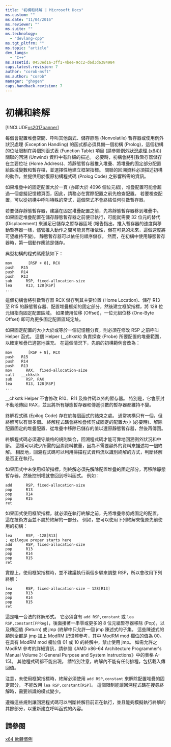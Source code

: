 ```yaml
---
title: "初構和終解 | Microsoft Docs"
ms.custom: ""
ms.date: "11/04/2016"
ms.reviewer: ""
ms.suite: ""
ms.technology: 
  - "devlang-cpp"
ms.tgt_pltfrm: ""
ms.topic: "article"
dev_langs: 
  - "C++"
ms.assetid: 0453ed1a-3ff1-4bee-9cc2-d6d3d6384984
caps.latest.revision: 7
author: "corob-msft"
ms.author: "corob"
manager: "ghogen"
caps.handback.revision: 7
---
```

# 初構和終解
[!INCLUDE[vs2017banner](../assembler/inline/includes/vs2017banner.md)]

每個會配置堆疊空間、呼叫其他函式、儲存靜態 \(Nonvolatile\) 暫存器或使用例外狀況處理 \(Exception Handling\) 的函式都必須具備一個初構 \(Prolog\)，這個初構的位址限制在與個別函式表 \(Function Table\) 項目 \(請參閱[例外狀況處理 \(x64\)](../build/exception-handling-x64.md)\) 關聯的回溯 \(Unwind\) 資料中有詳細的描述。  必要時，初構會將引數暫存器儲存在主要位址 \(Home Address\)、將靜態暫存器推入堆疊、將堆疊的固定部分配置給區域變數和暫存檔，並選擇性地建立框架指標。  關聯的回溯資料必須描述初構的動作，並提供用於復原初構程式碼 \(Prolog Code\) 之影響所需的資訊。  
  
 如果堆疊中的固定配置大於一頁 \(亦即大於 4096 個位元組\)，堆疊配置可能會超過一個虛擬記憶體頁面，因此，請務必在實際配置之前先檢查配置。  若要檢查配置，可以從初構中呼叫特殊的常式，這個常式不會終結任何引數暫存器。  
  
 若要儲存靜態暫存器，建議在固定堆疊配置之前，先將靜態暫存器移到堆疊中。  如果固定堆疊配置在儲存靜態暫存器之前便已執行，可能就需要 32 位元的替代 \(Displacement\) 來滿足已儲存之暫存器區域 \(報告指出，推入暫存器的速度與移動暫存器一樣，儘管推入動作之間可能具有相依性，但在可見的未來，這個速度將可望維持不變\)。  靜態暫存器可以依任何順序儲存。  然而，在初構中使用靜態暫存器時，第一個動作應該是儲存。  
  
 典型初構的程式碼應該如下：  
  
```  
mov       [RSP + 8], RCX  
push   R15  
push   R14  
push   R13  
sub      RSP, fixed-allocation-size  
lea      R13, 128[RSP]  
...  
```  
  
 這個初構會將引數暫存器 RCX 儲存到其主要位置 \(Home Location\)、儲存 R13 至 R15 的靜態暫存器、配置堆疊框架的固定部分，然後建立框架指標，將 128 位元組指向固定配置區域。  如果使用位移 \(Offset\)，一位元組位移 \(One\-Byte Offset\) 即可為更多固定配置區域定址。  
  
 如果固定配置的大小大於或等於一個記憶體分頁，則必須在修改 RSP 之前呼叫 Helper 函式。  這個 Helper \(\_\_chkstk\) 負責探查 \(Probe\) 所要配置的堆疊範圍，以確定堆疊已適當地擴充。  在這個情況下，先前的初構範例會改為：  
  
```  
mov       [RSP + 8], RCX  
push   R15  
push   R14  
push   R13  
mov      RAX,  fixed-allocation-size  
call   __chkstk  
sub      RSP, RAX  
lea      R13, 128[RSP]  
...  
```  
  
 \_\_chkstk Helper 不會修改 R10、R11 及條件碼以外的暫存器。  特別是，它會原封不動地傳回 RAX，並且將所有靜態暫存器和傳遞引數的暫存器都維持不變。  
  
 終解程式碼 \(Epilog Code\) 存在於每個函式的結束之處。  通常初構只有一個，但終解可以有很多個。  終解程式碼會將堆疊修剪成固定的配置大小 \(必要時\)、解除配置固定的堆疊配置、從堆疊中移除已儲存的值以還原靜態暫存器，然後再傳回。  
  
 終解程式碼必須遵守嚴格的規則集合，回溯程式碼才能可靠地回溯例外狀況和中斷。  這樣可以減少所需的回溯資料數量，因為不需要額外的資料來描述每一個終解。  相反地，回溯程式碼可以利用掃描程式資料流以識別終解的方式，判斷終解是否正在執行。  
  
 如果函式中未使用框架指標，則終解必須先解除配置堆疊的固定部分，再移除靜態暫存器，然後控制權就會回到呼叫函式。  例如：  
  
```  
add      RSP, fixed-allocation-size  
pop      R13  
pop      R14  
pop      R15  
ret  
```  
  
 如果函式使用框架指標，就必須在執行終解之前，先將堆疊修剪成固定的配置。  這在技術方面並不屬於終解的一部分。  例如，您可以使用下列終解來復原先前使用的初構：  
  
```  
lea      RSP, -128[R13]  
; epilogue proper starts here  
add      RSP, fixed-allocation-size  
pop      R13  
pop      R14  
pop      R15  
ret  
```  
  
 實際上，使用框架指標時，並不建議執行兩個步驟來調整 RSP，所以會改用下列終解：  
  
```  
lea      RSP, fixed-allocation-size – 128[R13]  
pop      R13  
pop      R14  
pop      R15  
ret  
```  
  
 這是唯一合法的終解形式。  它必須含有 `add RSP,constant` 或 `lea RSP,constant[FPReg]`，後面接著一串零或更多的 8 位元組暫存器移除 \(Pop\)，以及傳回值 \(Return\) 或 jmp  \(終解中只允許一個 jmp 陳述式的子集。  這些陳述式的類別全都是 jmp 加上 ModRM 記憶體參考，其中 ModRM mod 欄位的值為 00。  在具有 ModRM mod 欄位值 01 或 10 的終解中，禁止使用 jmp。  如需允許之 ModRM 參考的詳細資訊，請參閱《AMD x86\-64 Architecture Programmer's Manual Volume 3: General Purpose and System Instructions》中的表格 A\-15\)。  其他程式碼都不能出現。  請特別注意，終解內不能有任何排程，包括載入傳回值。  
  
 注意，未使用框架指標時，終解必須使用 `add RSP,constant` 來解除配置堆疊的固定部分，  不能改用 `lea RSP,constant[RSP]`。  這個限制能讓回溯程式碼在搜尋終解時，需要辨識的模式變少。  
  
 遵循這些規則讓回溯程式碼可以判斷終解目前正在執行，並且能夠模擬執行終解的其餘部分，以重新建立呼叫函式的內容。  
  
## 請參閱  
 [x64 軟體慣例](../build/x64-software-conventions.md)